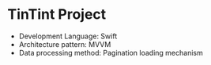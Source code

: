 # TinTint Project

* Development Language: Swift
* Architecture pattern: MVVM
* Data processing method: Pagination loading mechanism
